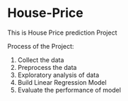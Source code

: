 # House-Price
This is House Price prediction Project 


Process of the Project:

1. Collect the data
2. Preprocess the data
3. Exploratory analysis of data
4. Build Linear Regression Model
5. Evaluate the performance of model

